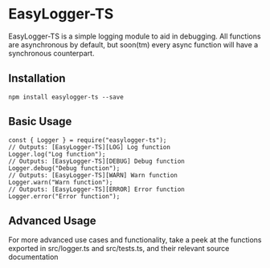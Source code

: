# EasyLogger-TS
EasyLogger-TS is a simple logging module to aid in debugging. All functions
are asynchronous by default, but soon(tm) every async function will have a
synchronous counterpart.

## Installation
```
npm install easylogger-ts --save
```
## Basic Usage
```
const { Logger } = require("easylogger-ts");
// Outputs: [EasyLogger-TS][LOG] Log function
Logger.log("Log function");
// Outputs: [EasyLogger-TS][DEBUG] Debug function
Logger.debug("Debug function");
// Outputs: [EasyLogger-TS][WARN] Warn function
Logger.warn("Warn function");
// Outputs: [EasyLogger-TS][ERROR] Error function
Logger.error("Error function");
```
## Advanced Usage
For more advanced use cases and functionality, take a peek at the functions exported in src/logger.ts and src/tests.ts, and their relevant source documentation
